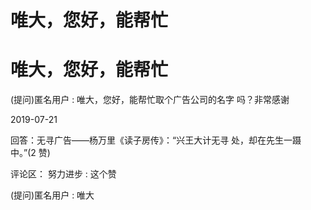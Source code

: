# 唯大，您好，能帮忙

# 唯大，您好，能帮忙

(提问)匿名用户 : 唯大，您好，能帮忙取个广告公司的名字 吗？非常感谢

2019-07-21

回答：无寻广告——杨万里《读子房传》：“兴王大计无寻 处，却在先生一蹑中。”(2 赞)

评论区： 努力进步 : 这个赞

(提问)匿名用户 : 唯大